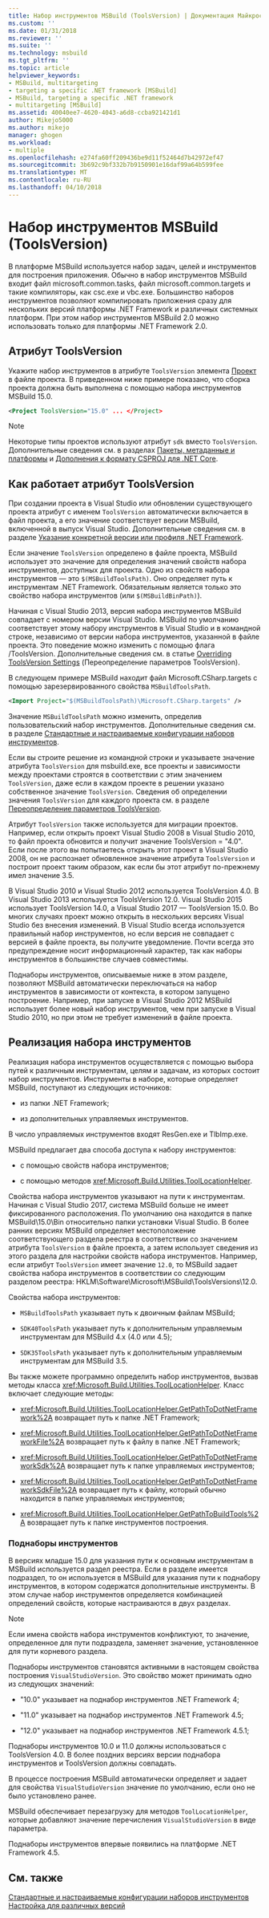 ```yaml
---
title: Набор инструментов MSBuild (ToolsVersion) | Документация Майкрософт
ms.custom: ''
ms.date: 01/31/2018
ms.reviewer: ''
ms.suite: ''
ms.technology: msbuild
ms.tgt_pltfrm: ''
ms.topic: article
helpviewer_keywords:
- MSBuild, multitargeting
- targeting a specific .NET framework [MSBuild]
- MSBuild, targeting a specific .NET framework
- multitargeting [MSBuild]
ms.assetid: 40040ee7-4620-4043-a6d8-ccba921421d1
author: Mikejo5000
ms.author: mikejo
manager: ghogen
ms.workload:
- multiple
ms.openlocfilehash: e274fa60ff209436be9d11f52464d7b42972ef47
ms.sourcegitcommit: 3b692c9bf332b7b9150901e16daf99a64b599fee
ms.translationtype: MT
ms.contentlocale: ru-RU
ms.lasthandoff: 04/10/2018
---
```

# <a name="msbuild-toolset-toolsversion"></a>Набор инструментов MSBuild (ToolsVersion)
В платформе MSBuild используется набор задач, целей и инструментов для построения приложения. Обычно в набор инструментов MSBuild входит файл microsoft.common.tasks, файл microsoft.common.targets и такие компиляторы, как csc.exe и vbc.exe. Большинство наборов инструментов позволяют компилировать приложения сразу для нескольких версий платформы .NET Framework и различных системных платформ. При этом набор инструментов MSBuild 2.0 можно использовать только для платформы .NET Framework 2.0.  
  
## <a name="toolsversion-attribute"></a>Атрибут ToolsVersion  
 Укажите набор инструментов в атрибуте `ToolsVersion` элемента [Проект](../msbuild/project-element-msbuild.md) в файле проекта. В приведенном ниже примере показано, что сборка проекта должна быть выполнена с помощью набора инструментов MSBuild 15.0.  
  
```xml  
<Project ToolsVersion="15.0" ... </Project>  
``` 

> [!NOTE] 
> Некоторые типы проектов используют атрибут `sdk` вместо `ToolsVersion`. Дополнительные сведения см. в разделах [Пакеты, метаданные и платформы](/dotnet/core/packages) и [Дополнения к формату CSPROJ для .NET Core](/dotnet/core/tools/csproj).
  
## <a name="how-the-toolsversion-attribute-works"></a>Как работает атрибут ToolsVersion  
 При создании проекта в Visual Studio или обновлении существующего проекта атрибут с именем `ToolsVersion` автоматически включается в файл проекта, а его значение соответствует версии MSBuild, включенной в выпуск Visual Studio. Дополнительные сведения см. в разделе [Указание конкретной версии или профиля .NET Framework](../ide/targeting-a-specific-dotnet-framework-version.md).  
  
 Если значение `ToolsVersion` определено в файле проекта, MSBuild использует это значение для определения значений свойств набора инструментов, доступных для проекта. Одно из свойств набора инструментов — это `$(MSBuildToolsPath)`. Оно определяет путь к инструментам .NET Framework. Обязательным является только это свойство набора инструментов (или `$(MSBuildBinPath)`).  
  
 Начиная с Visual Studio 2013, версия набора инструментов MSBuild совпадает с номером версии Visual Studio. MSBuild по умолчанию соответствует этому набору инструментов в Visual Studio и в командной строке, независимо от версии набора инструментов, указанной в файле проекта.  Это поведение можно изменить с помощью флага /ToolsVersion. Дополнительные сведения см. в статье [Overriding ToolsVersion Settings](../msbuild/overriding-toolsversion-settings.md) (Переопределение параметров ToolsVersion).  
  
 В следующем примере MSBuild находит файл Microsoft.CSharp.targets с помощью зарезервированного свойства `MSBuildToolsPath`.  
  
```xml  
<Import Project="$(MSBuildToolsPath)\Microsoft.CSharp.targets" />  
```  
  
 Значение `MSBuildToolsPath` можно изменить, определив пользовательский набор инструментов. Дополнительные сведения см. в разделе [Стандартные и настраиваемые конфигурации наборов инструментов](../msbuild/standard-and-custom-toolset-configurations.md).  
  
 Если вы строите решение из командной строки и указываете значение атрибута `ToolsVersion` для msbuild.exe, все проекты и зависимости между проектами строятся в соответствии с этим значением `ToolsVersion`, даже если в каждом проекте в решении указано собственное значение `ToolsVersion`. Сведения об определении значения `ToolsVersion` для каждого проекта см. в разделе [Переопределение параметров ToolsVersion](../msbuild/overriding-toolsversion-settings.md).  
  
 Атрибут `ToolsVersion` также используется для миграции проектов. Например, если открыть проект Visual Studio 2008 в Visual Studio 2010, то файл проекта обновится и получит значение ToolsVersion = "4.0". Если после этого вы попытаетесь открыть этот проект в Visual Studio 2008, он не распознает обновленное значение атрибута `ToolsVersion` и построит проект таким образом, как если бы этот атрибут по-прежнему имел значение 3.5.  
  
 В Visual Studio 2010 и Visual Studio 2012 используется ToolsVersion 4.0. В Visual Studio 2013 используется ToolsVersion 12.0. Visual Studio 2015 использует ToolsVersion 14.0, а Visual Studio 2017 — ToolsVersion 15.0. Во многих случаях проект можно открыть в нескольких версиях Visual Studio без внесения изменений. В Visual Studio всегда используется правильный набор инструментов, но если версия не совпадает с версией в файле проекта, вы получите уведомление. Почти всегда это предупреждение носит информационный характер, так как наборы инструментов в большинстве случаев совместимы.  
  
 Поднаборы инструментов, описываемые ниже в этом разделе, позволяют MSBuild автоматически переключаться на набор инструментов в зависимости от контекста, в котором запущено построение. Например, при запуске в Visual Studio 2012 MSBuild использует более новый набор инструментов, чем при запуске в Visual Studio 2010, но при этом не требует изменений в файле проекта.  
  
## <a name="toolset-implementation"></a>Реализация набора инструментов  
 Реализация набора инструментов осуществляется с помощью выбора путей к различным инструментам, целям и задачам, из которых состоит набор инструментов. Инструменты в наборе, которые определяет MSBuild, поступают из следующих источников:  
  
-   из папки .NET Framework;  
  
-   из дополнительных управляемых инструментов.  
  
 В число управляемых инструментов входят ResGen.exe и TlbImp.exe.  
  
 MSBuild предлагает два способа доступа к набору инструментов:  
  
-   с помощью свойств набора инструментов;  
  
-   с помощью методов <xref:Microsoft.Build.Utilities.ToolLocationHelper>.  
  
 Свойства набора инструментов указывают на пути к инструментам. Начиная с Visual Studio 2017, система MSBuild больше не имеет фиксированного расположения. По умолчанию она находится в папке MSBuild\15.0\Bin относительно папки установки Visual Studio. В более ранних версиях MSBuild определяет местоположение соответствующего раздела реестра в соответствии со значением атрибута `ToolsVersion` в файле проекта, а затем использует сведения из этого раздела для настройки свойств набора инструментов. Например, если атрибут `ToolsVersion` имеет значение `12.0`, то MSBuild задает свойства набора инструментов в соответствии со следующим разделом реестра: HKLM\Software\Microsoft\MSBuild\ToolsVersions\12.0.  
  
 Свойства набора инструментов:  
  
-   `MSBuildToolsPath` указывает путь к двоичным файлам MSBuild;  
  
-   `SDK40ToolsPath` указывает путь к дополнительным управляемым инструментам для MSBuild 4.x (4.0 или 4.5);  
  
-   `SDK35ToolsPath` указывает путь к дополнительным управляемым инструментам для MSBuild 3.5.  
  
 Вы также можете программно определить набор инструментов, вызвав методы класса <xref:Microsoft.Build.Utilities.ToolLocationHelper>. Класс включает следующие методы:  
  
-   <xref:Microsoft.Build.Utilities.ToolLocationHelper.GetPathToDotNetFramework%2A> возвращает путь к папке .NET Framework;  
  
-   <xref:Microsoft.Build.Utilities.ToolLocationHelper.GetPathToDotNetFrameworkFile%2A> возвращает путь к файлу в папке .NET Framework;  
  
-   <xref:Microsoft.Build.Utilities.ToolLocationHelper.GetPathToDotNetFrameworkSdk%2A> возвращает путь к папке управляемых инструментов;  
  
-   <xref:Microsoft.Build.Utilities.ToolLocationHelper.GetPathToDotNetFrameworkSdkFile%2A> возвращает путь к файлу, который обычно находится в папке управляемых инструментов;  
  
-   <xref:Microsoft.Build.Utilities.ToolLocationHelper.GetPathToBuildTools%2A> возвращает путь к папке инструментов построения.  
  
### <a name="sub-toolsets"></a>Поднаборы инструментов  
 В версиях младше 15.0 для указания пути к основным инструментам в MSBuild используется раздел реестра. Если в разделе имеется подраздел, то он используется в MSBuild для указания пути к поднабору инструментов, в котором содержатся дополнительные инструменты. В этом случае набор инструментов определяется комбинацией определений свойств, которые настраиваются в двух разделах.  
  
> [!NOTE]
>  Если имена свойств набора инструментов конфликтуют, то значение, определенное для пути подраздела, заменяет значение, установленное для пути корневого раздела.  
  
 Поднаборы инструментов становятся активными в настоящем свойства построения `VisualStudioVersion`. Это свойство может принимать одно из следующих значений:  
  
-   "10.0" указывает на поднабор инструментов .NET Framework 4;  
  
-   "11.0" указывает на поднабор инструментов .NET Framework 4.5;  
  
-   "12.0" указывает на поднабор инструментов .NET Framework 4.5.1; 
  
 Поднаборы инструментов 10.0 и 11.0 должны использоваться с ToolsVersion 4.0. В более поздних версиях версии поднабора инструментов и ToolsVersion должны совпадать.  
  
 В процессе построения MSBuild автоматически определяет и задает для свойства `VisualStudioVersion` значение по умолчанию, если оно не было установлено ранее.  
  
 MSBuild обеспечивает перезагрузку для методов `ToolLocationHelper`, которые добавляют значение перечисления `VisualStudioVersion` в виде параметра.  
  
 Поднаборы инструментов впервые появились на платформе .NET Framework 4.5.  
  
## <a name="see-also"></a>См. также  
 [Стандартные и настраиваемые конфигурации наборов инструментов](../msbuild/standard-and-custom-toolset-configurations.md)   
 [Настройка для различных версий](../msbuild/msbuild-multitargeting-overview.md)
